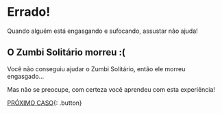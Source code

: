 # Errado!
Quando alguém está engasgando e sufocando, assustar não ajuda!

## O Zumbi Solitário morreu :(
Você não conseguiu ajudar o Zumbi Solitário, então ele morreu engasgado...

Mas não se preocupe, com certeza você aprendeu com esta experiência!

[PRÓXIMO CASO](../acoes/caso2.md){: .button}
